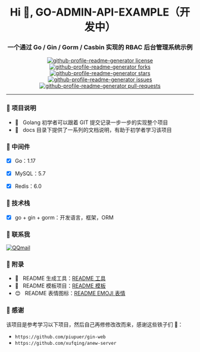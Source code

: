 <h1 align="center">Hi 👋, GO-ADMIN-API-EXAMPLE（开发中）</h1>
<h3 align="center">一个通过 Go / Gin / Gorm / Casbin 实现的 RBAC 后台管理系统示例</h3>
<p align="center">
<a href="https://github.com/KU4NG/go-admin-api-example/blob/master/LICENSE" target="blank">
<img src="https://img.shields.io/github/license/KU4NG/go-admin-api-example?style=flat-square" alt="github-profile-readme-generator license" />
</a>
<a href="https://github.com/KU4NG/go-admin-api-example/fork" target="blank">
<img src="https://img.shields.io/github/forks/KU4NG/go-admin-api-example?style=flat-square" alt="github-profile-readme-generator forks"/>
</a>
<a href="https://github.com/KU4NG/go-admin-api-example/stargazers" target="blank">
<img src="https://img.shields.io/github/stars/KU4NG/go-admin-api-example?style=flat-square" alt="github-profile-readme-generator stars"/>
</a>
<a href="https://github.com/KU4NG/go-admin-api-example/issues" target="blank">
<img src="https://img.shields.io/github/issues/KU4NG/go-admin-api-example?style=flat-square" alt="github-profile-readme-generator issues"/>
</a>
<a href="https://github.com/KU4NG/go-admin-api-example/pulls" target="blank">
<img src="https://img.shields.io/github/issues-pr/KU4NG/go-admin-api-example?style=flat-square" alt="github-profile-readme-generator pull-requests"/>
</a>
</p>

<hr>


### 🥳 项目说明

- 🤔 &nbsp; Golang 初学者可以跟着 GIT 提交记录一步一步的实现整个项目
- 💼 &nbsp; docs 目录下提供了一系列的文档说明，有助于初学者学习该项目


### 🐸 中间件

- [x] Go：1.17
- [x] MySQL：5.7
- [x] Redis：6.0


### 🔨 技术栈

- [x] go + gin + gorm：开发语言，框架，ORM


### 💬 联系我

[![QQmail](https://img.shields.io/badge/-1214966109@qq.com-006bed?style=flat-square&logo=Gmail&logoColor=white&link=mailto:1214966109@qq.com)](mailto:1214966109@qq.com)


### 📝 附录
- 🐒 &nbsp; README 生成工具：<a href="https://rahuldkjain.github.io/gh-profile-readme-generator/">README 工具</a>
- 🍁 &nbsp; README 模板项目：<a href="https://github.com/iuricode/readme-template">README 模板</a>
- 😊 &nbsp; README 表情图标：<a href="https://github.com/guodongxiaren/README/blob/master/emoji.md?tdsourcetag=s_pcqq_aiomsg">README EMOJI 表情</a>


### 🎉 感谢

该项目是参考学习以下项目，然后自己再修修改改而来，感谢这些铁子们 🌹：
- `https://github.com/piupuer/gin-web`
- `https://github.com/xufqing/anew-server`